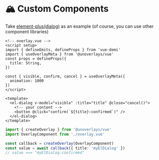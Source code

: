 # 🏔️ Custom Components

Take [element-plus(dialog)](https://element.eleme.cn/#/en-US/component/dialog) as an example (of course, you can use other component libraries)

```vue
<!-- overlay.vue -->
<script setup>
import { defineEmits, defineProps } from 'vue-demi'
import { useOverlayMeta } from '@unoverlays/vue'
const props = defineProps({
  title: String,
})

const { visible, confirm, cancel } = useOverlayMeta({
  animation: 1000
})
</script>

<template>
  <el-dialog v-model="visible" :title="title" @close="cancel()">
    <!-- your content -->
    <button @click="confirm(`${title}:confirmed`)" />
  </el-dialog>
</template>
```

```ts
import { createOverlay } from '@unoverlays/vue'
import OverlayComponent from './overlay.vue'

const callback = createOverlay(OverlayComponent)
const value = await callback({ title: 'myElDialog' })
// value === "myElDialog:confirmed"
```